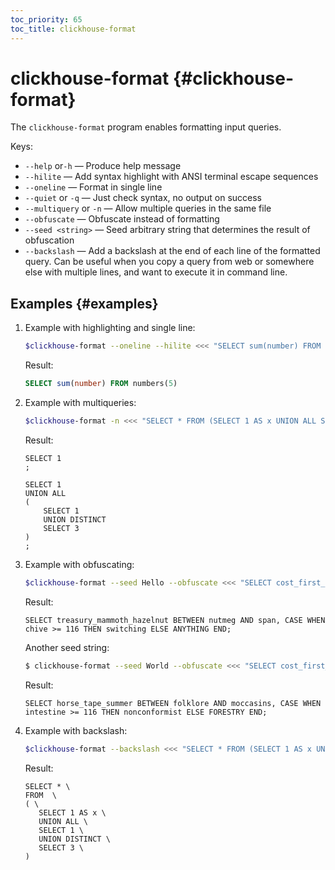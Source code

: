 ```yaml
---
toc_priority: 65
toc_title: clickhouse-format
---
```


# clickhouse-format {#clickhouse-format}

The `clickhouse-format` program enables formatting input queries.

Keys:

- `--help` or`-h` — Produce help message
- `--hilite` — Add syntax highlight with ANSI terminal escape sequences
- `--oneline` — Format in single line
- `--quiet` or `-q` — Just check syntax, no output on success
- `--multiquery` or `-n` — Allow multiple queries in the same file
- `--obfuscate` — Obfuscate instead of formatting
- `--seed <string>` — Seed arbitrary string that determines the result of obfuscation
- `--backslash` — Add a backslash at the end of each line of the formatted query. Can be useful when you copy a query from web or somewhere else with multiple lines, and want to execute it in command line.

## Examples {#examples} 

1. Example with highlighting and single line:

    ```bash
    $clickhouse-format --oneline --hilite <<< "SELECT sum(number) FROM numbers(5);"
    ```

    Result:

    ```sql
    SELECT sum(number) FROM numbers(5)
    ```

2. Example with multiqueries: 

    ```bash
    $clickhouse-format -n <<< "SELECT * FROM (SELECT 1 AS x UNION ALL SELECT 1 UNION DISTINCT SELECT 3);"
    ```
    
    Result:

    ```text
    SELECT 1
    ;

    SELECT 1
    UNION ALL
    (
        SELECT 1
        UNION DISTINCT
        SELECT 3
    )
    ;
    ```
    
3. Example with obfuscating:

    ```bash
    $clickhouse-format --seed Hello --obfuscate <<< "SELECT cost_first_screen BETWEEN a AND b, CASE WHEN x >= 123 THEN y ELSE NULL END;"
    ```
    
    Result:

    ```text
    SELECT treasury_mammoth_hazelnut BETWEEN nutmeg AND span, CASE WHEN chive >= 116 THEN switching ELSE ANYTHING END;
    ```
   
    Another seed string:

    ```bash
    $ clickhouse-format --seed World --obfuscate <<< "SELECT cost_first_screen BETWEEN a AND b, CASE WHEN x >= 123 THEN y ELSE NULL END;"
    ```
    Result:

    ```text
    SELECT horse_tape_summer BETWEEN folklore AND moccasins, CASE WHEN intestine >= 116 THEN nonconformist ELSE FORESTRY END;
    ```

4. Example with backslash:

    ```bash
    $clickhouse-format --backslash <<< "SELECT * FROM (SELECT 1 AS x UNION ALL SELECT 1 UNION DISTINCT SELECT 3);"
    ```

    Result:

    ```text
    SELECT * \
    FROM  \
    ( \
       SELECT 1 AS x \
       UNION ALL \
       SELECT 1 \
       UNION DISTINCT \
       SELECT 3 \
    )
    ``` 